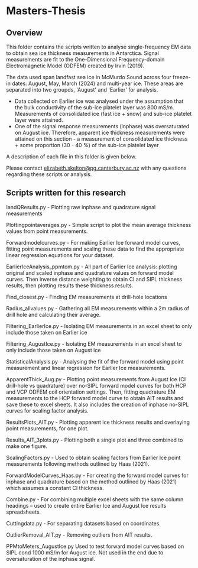 # Masters-Thesis

## Overview
This folder contains the scripts written to analyse single-frequency EM data to obtain sea ice thickness measurements in Antarctica. Signal measurements are fit to the One-Dimensional Frequency-domain Electromagnetic Model (ODFEM) created by Irvin (2019). 

The data used span landfast sea ice in McMurdo Sound across four freeze-in dates: August, May, March (2024) and multi-year ice. These areas are separated into two groupds, 'August' and 'Earlier' for analysis. 
- Data collected on Earlier ice was analysed under the assumption that the bulk conductivity of the sub-ice platelet layer was 800 mS/m. Measurements of consolidated ice (fast ice + snow) and sub-ice platelet layer were attained.
- One of the signal response measurements (inphase) was oversaturated on August ice. Therefore, apparent ice thickness measurements were attained on this section - a measurement of consolidated ice thickness + some proportion (30 - 40 %) of the sub-ice platelet layer

A description of each file in this folder is given below. 

Please contact elizabeth.skelton@pg.canterbury.ac.nz with any questions regarding these scripts or analysis. 

## Scripts written for this research

IandQResults.py -
Plotting raw inphase and quadrature signal measurements 

Plottingpointaverages.py -
Simple script to plot the mean average thickness values from point measurements. 

Forwardmodelcurves.py -
For making Earlier Ice forward model curves, fitting point measurements and scaling these data to find the appropriate linear regression equations for your dataset.  

EarlierIceAnalysis_ppmtom.py -
All part of Earlier Ice analysis: plotting original and scaled inphase and quadrature values on forward model curves. Then inverse distance weighting to obtain CI and SIPL thickness results, then plotting results these thickness results. 

Find_closest.py - 
Finding EM measurements at drill-hole locations

Radius_allvalues.py - 
Gathering all EM measurements within a 2m radius of drill hole and calculating their average. 

Filtering_EarlierIce.py - 
Isolating EM measurements in an excel sheet to only include those taken on Earlier ice 

Filtering_AugustIce.py - 
Isolating EM measurements in an excel sheet to only include those taken on August ice 

StatisticalAnalysis.py - 
Analysing the fit of the forward model using point measurement and linear regression for Earlier Ice measurements. 

ApparentThick_Aug.py - 
Plotting point measurements from August Ice (CI drill-hole vs quadrature) over no-SIPL forward model curves for both HCP and VCP ODFEM coil orientation settings. Then, fitting quadrature EM measurements to the HCP forward model curve to obtain AIT results and save these to excel sheets. It also includes the creation of inphase no-SIPL curves for scaling factor analysis. 

ResultsPlots_AIT.py - 
Plotting apparent ice thickness results and overlaying point measurements, for one plot. 

Results_AIT_3plots.py - 
Plotting both a single plot and three combined to make one figure. 

ScalingFactors.py - 
Used to obtain scaling factors from Earlier Ice point measurements following methods outlined by Haas (2021).

ForwardModelCurves_Haas.py - 
For creating the forward model curves for inphase and quadrature based on the method outlined by Haas (2021) which assumes a constant CI thickness. 

Combine.py - 
For combining multiple excel sheets with the same column headings – used to create entire Earlier Ice and August Ice results spreadsheets. 

Cuttingdata.py - 
For separating datasets based on coordinates. 

OutlierRemoval_AIT.py - 
Removing outliers from AIT results. 

PPMtoMeters_AugustIce.py
Used to test forward model curves based on SIPL cond 1000 mS/m for August ice. Not used in the end due to oversaturation of the inphase signal. 



